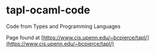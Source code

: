 # tapl-ocaml-code

Code from Types and Programming Languages

Page found at [https://www.cis.upenn.edu/~bcpierce/tapl/](https://www.cis.upenn.edu/~bcpierce/tapl/)
